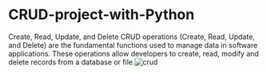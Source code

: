 # CRUD-project-with-Python
Create, Read, Update, and Delete
CRUD operations (Create, Read, Update, and Delete) are the fundamental functions used to manage data in software applications. These operations allow developers to create, read, modify and delete records from a database or file.![crud](https://github.com/lyamann001/CRUD-project-with-Python/assets/60852845/37fe13c0-e484-4cac-905c-f4ffb657a412)
